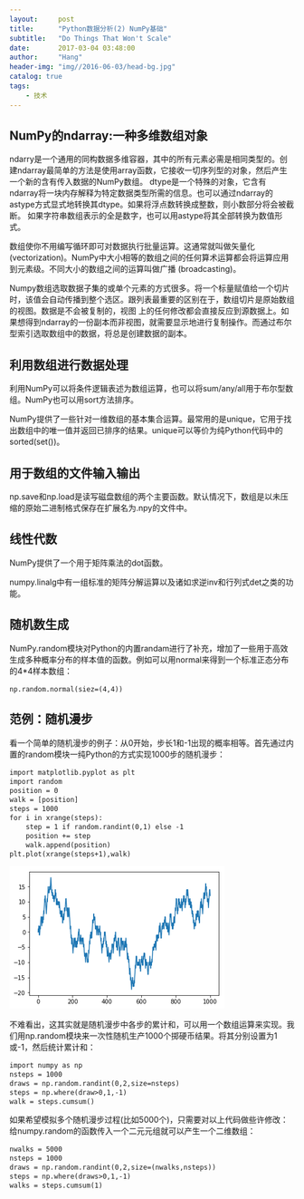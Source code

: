 ```yaml
---
layout:     post
title:      "Python数据分析(2) NumPy基础"
subtitle:   "Do Things That Won't Scale"
date:       2017-03-04 03:48:00
author:     "Hang"
header-img: "img//2016-06-03/head-bg.jpg"
catalog: true
tags:
    - 技术
---
```


## NumPy的ndarray:一种多维数组对象

ndarry是一个通用的同构数据多维容器，其中的所有元素必需是相同类型的。创建ndarray最简单的方法是使用array函数，它接收一切序列型的对象，然后产生一个新的含有传入数据的NumPy数组。
dtype是一个特殊的对象，它含有ndarray将一块内存解释为特定数据类型所需的信息。也可以通过ndarray的astype方式显式地转换其dtype。如果将浮点数转换成整数，则小数部分将会被截断。
如果字符串数组表示的全是数字，也可以用astype将其全部转换为数值形式。

数组使你不用编写循环即可对数据执行批量运算。这通常就叫做矢量化(vectorization)。NumPy中大小相等的数组之间的任何算术运算都会将运算应用到元素级。不同大小的数组之间的运算叫做广播
(broadcasting)。

Numpy数组选取数据子集的或单个元素的方式很多。将一个标量赋值给一个切片时，该值会自动传播到整个选区。跟列表最重要的区别在于，数组切片是原始数组的视图。数据是不会被复制的，视图
上的任何修改都会直接反应到源数据上。如果想得到ndarray的一份副本而非视图，就需要显示地进行复制操作。而通过布尔型索引选取数组中的数据，将总是创建数据的副本。

## 利用数组进行数据处理

利用NumPy可以将条件逻辑表述为数组运算，也可以将sum/any/all用于布尔型数组。NumPy也可以用sort方法排序。

NumPy提供了一些针对一维数组的基本集合运算。最常用的是unique，它用于找出数组中的唯一值并返回已排序的结果。unique可以等价为纯Python代码中的sorted(set())。

## 用于数组的文件输入输出

np.save和np.load是读写磁盘数组的两个主要函数。默认情况下，数组是以未压缩的原始二进制格式保存在扩展名为.npy的文件中。

## 线性代数

NumPy提供了一个用于矩阵乘法的dot函数。

numpy.linalg中有一组标准的矩阵分解运算以及诸如求逆inv和行列式det之类的功能。

## 随机数生成

NumPy.random模块对Python的内置randam进行了补充，增加了一些用于高效生成多种概率分布的样本值的函数。例如可以用normal来得到一个标准正态分布的4*4样本数组：

```
np.random.normal(siez=(4,4))
```

## 范例：随机漫步

看一个简单的随机漫步的例子：从0开始，步长1和-1出现的概率相等。首先通过内置的random模块一纯Python的方式实现1000步的随机漫步：

```
import matplotlib.pyplot as plt
import random
position = 0
walk = [position]
steps = 1000
for i in xrange(steps):
    step = 1 if random.randint(0,1) else -1
    position += step
    walk.append(position)
plt.plot(xrange(steps+1),walk)
```

![](/img/2017-03-06/random-walk.png)

不难看出，这其实就是随机漫步中各步的累计和，可以用一个数组运算来实现。我们用np.random模块来一次性随机生产1000个掷硬币结果。将其分别设置为1或-1，然后统计累计和：

```
import numpy as np
nsteps = 1000
draws = np.random.randint(0,2,size=nsteps)
steps = np.where(draw>0,1,-1)
walk = steps.cumsum()
```

如果希望模拟多个随机漫步过程(比如5000个)，只需要对以上代码做些许修改：给numpy.random的函数传入一个二元元组就可以产生一个二维数组：

```
nwalks = 5000
nsteps = 1000
draws = np.random.randint(0,2,size=(nwalks,nsteps))
steps = np.where(draws>0,1,-1)
walks = steps.cumsum(1)
```

